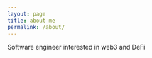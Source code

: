 ```yaml
---
layout: page
title: about me
permalink: /about/
---
```


Software engineer interested in web3 and DeFi
